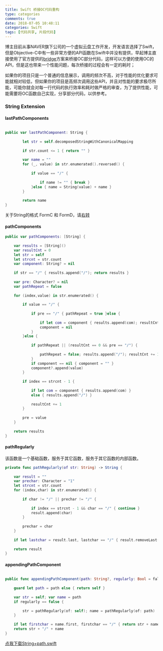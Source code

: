```yaml
---
title: Swift 桥接OC代码重构
type: categories
comments: true
date: 2018-07-05 10:48:11
categories: Swift
tags: [代码共享, 片段代码]
---
```


博主目前从事NAVER旗下公司的一个虚拟云盘工作开发，开发语言选择了Swift，但是Objective-C中有一些非常方便的API函数在Swift中并没有提供，早起博主直接使用了官方提供的[bridge](https://stackoverflow.com/questions/24002369/how-to-call-objective-c-code-from-swift)方案来桥接OC部分代码，这样可以方便的使用OC的API，但是这也带来一个性能问题，每次桥接的过程会有一定的耗时；

如果你的项目只是一个普通的信息展示，调用的频次不高，对于性能的优化要求可能就相对较低，但如果你的项目是高频次调用这些API，<!--more-->并且对性能的要求极尽所能，可能你就会对每一行代码的执行效率和耗时做严格的审查，为了提供性能，可能需要将OC函数自己实现，分享部分代码，以供参考。

### String Extension 

#### lastPathComponents
```Swift

public var lastPathComponent: String {
        
        let str = self.decomposedStringWithCanonicalMapping
        
        if str.count <= 1 { return "" }
        
        var name = ""
        for (_, value) in str.enumerated().reversed() {
            
            if value == "/" {
                
                if name != "" { break }
            }else { name = String(value) + name }
        }
        
        return name
}

```
关于String的格式 FormC 和 FormD，请[右转](http://www.kobeluo.com/TECH/2018/11/05/StringEncode/)

#### pathComponents
```Swift
public var pathComponents: [String] {
		
    var results = [String]()
    var resultCnt = 0
    let str = self
    let strcnt = str.count
    var component: String? = nil
    
    if str == "/" { results.append("/"); return results }
    
    var pre: Character? = nil
    var pathRepeat = false
    
    for (index,value) in str.enumerated() {
        
        if value == "/" {
            
            if pre == "/" { pathRepeat = true }else {
                
                if let com = component { results.append(com); resultCnt += 1 }
                component = nil
            }
        }else {
            
            if pathRepeat || (resultCnt == 0 && pre == "/") {
                
                pathRepeat = false; results.append("/"); resultCnt += 1
            }
            if component == nil { component = "" }
            component?.append(value)
        }
        
        if index == strcnt - 1 {
            
            if let com = component { results.append(com) }
            else { results.append("/") }
            
            resultCnt += 1
        }
        
        pre = value
    }
    
    return results
}
```

#### pathRegularly 
该函数是一个基础函数，服务于其它函数，服务于其它函数的内部函数。
```Swift
private func pathRegularly(of str: String) -> String {
    
    var result = ""
    var prechar: Character = "1"
    let strcnt = str.count
    for (index,char) in str.enumerated() {
        
        if char != "/" || prechar != "/" {
            
            if index == strcnt - 1 && char == "/" { continue }
            result.append(char)
        }
        
        prechar = char
    }
    
    if let lastchar = result.last, lastchar == "/" { result.removeLast() }
    
    return result
}
```

#### appendingPathComponent
```Swift

public func appendingPathComponent(path: String?, regularly: Bool = false) -> String {
	
	guard let path = path else { return self }
    
    var str = self; var name = path
    if regularly == false {
        
        str = pathRegularly(of: self); name = pathRegularly(of: path)
    }
    
    if let firstchar = name.first, firstchar == "/" { return str + name }
	return str + "/" + name
}

```

[点我下载String+path.swift](String+Path.swift)
